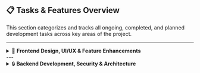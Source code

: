 ## 📋 Tasks & Features Overview

This section categorizes and tracks all ongoing, completed, and planned development tasks across key areas of the project.

---
<details>
  <summary>🎨 <strong>Frontend Design, UI/UX & Feature Enhancements</strong></summary>

  **Description:**  
    Tasks focused on designing and refining the application's visual elements, interactive features, and user interface components to enhance usability, accessibility, and overall user experience.
  <br/>

  <details>
    <summary>✅ <strong>Completed</strong></summary>
    
2. Implemented comprehensive styling for Login, Register, Dashboard, ApplicationStatus, Profile, LoanApplication, and DocumentUpload pages using modular CSS (module.css)
7. ~~Unified all module.css files to ensure consistent styling across pages~~ Deprecated vanilla module.css files
8. Enhanced application-wide styling by transitioning from a dark, inconsistent theme to a white-based, formal, corporate, sleek, and modern design system
12. Migrated from vanilla module.css to Tailwind CSS framework for improved maintainability and consistency
13. Integrated enhanced styling components and iconography from Tailwind CSS library
14. Refactored Login and Register page structures by converting div elements to semantic form tags
15. Implemented keyboard accessibility by enabling Enter key submission for Login and Register forms
18. Developed color-coded visual indicators to display fractional progress of document upload completion
19. Implemented conditional landing animations (Welcome/Congratulations/Error states) that dynamically respond to user actions and navigation context
20. Designed and implemented intuitive UI/UX flows for profile editing and deletion functionalities
25. Conducted comprehensive UI/UX audit and quality assurance review
36. Integrated loading spinners and skeleton screen components across all application pages to improve perceived performance
38. Implemented comprehensive success and error messaging system for all modals, forms, and submission workflows
45. Developed intelligent form behavior including auto-scroll, auto-close, and auto-highlight features for Personal Details form input fields to enhance error and success state visibility
49. Implemented skeleton loading components for Applicant Dashboard, Underwriter Dashboard, and RoleProtectedRoute component
50. Resolved UI obstruction issue affecting the bottom viewport area in Underwriter's LoanReviewModal
54. Fixed dimensional resize glitches occurring in individual document upload submission containers
55. Optimized document deletion functionality to prevent unnecessary full-page reloads on ApplicationStatus page
61. Standardized styling for delete confirmation modals across loan applications and documents, ensuring design consistency for dynamically created components
78. Enhanced "Save & Continue" button with custom cursor hover state for improved user feedback
79. Resolved persistent active state styling issue on "Previous" button that incorrectly carried over to subsequent pages after navigation
92. Implemented advanced search, sort, and filter capabilities for Underwriters to view specific loan applications with matching results display
93. Optimized Dashboard layout by expanding table width to eliminate unused whitespace and improve content density
94. Redesigned loan application display on ApplicationStatus page to match the styling pattern used for recent applications on Applicant Dashboard, subsequently removing redundant recent applications section from Dashboard
95. Adjusted Dashboard header alignment to accommodate wider tabular content layouts
96. Refined profile completion messaging to display "Personal details are required" only for newly created accounts, removing redundant completion messages for users with completed profiles
97. Replaced loading spinners with skeleton loaders on ApplicationStatus page for consistency with ApplicantDashboard implementation using SkeletonComponents
  </details>
  <br/>
  <details>
    <summary>⚡ <strong>Ongoing</strong></summary>

56. Refining "Begin Application Process" button styles to ensure consistency with application-wide design system
62. Enhancing styling and animation quality for individual field error displays on Personal Details page
81. Standardizing button styles and improving interactive feedback across all components, using "Save & Continue" button as design reference
  </details>
</details>
---

<details>
  <summary>🔒 <strong>Backend Development, Security & Architecture</strong></summary>

  **Description:**  
  Tasks encompassing backend development, architectural restructuring, security implementation, and system optimization to ensure robust, maintainable, and scalable application infrastructure aligned with industry best practices.

  <details>
    <summary>✅ <strong>Completed</strong></summary>

1. Initialized project repository and established version control with initial Git commits
3. Migrated database infrastructure from MongoDB Compass to MongoDB Atlas for enhanced scalability and cloud-based management
4. Refactored backend server architecture through modularization, implementing improved file structure and optimized directory organization
5. ~~Implemented User Password edit feature~~ Feature temporarily deprecated
6. ~~Implemented password verification requirement for profile editing~~ Removed password verification for profile edits as User profile and KYC have been consolidated into a unified Personal Details system, with KYC redefined from textual information to document-based verification
9. ~~Implemented KYC system with dedicated UserKYC collection, routing infrastructure, and KYC completion verification for feature access~~ Redefined KYC architecture to eliminate redundancy between personal details and KYC data; transitioned to purely document-based verification model
10. Implemented support for multiple concurrent loan applications per individual user
11. Developed loan application deletion functionality with appropriate safeguards
16. ~~Implemented user account deletion functionality~~ Temporarily removed pending improved PII-KYC logic separation
17. Resolved all TypeScript compilation errors to ensure type safety across the codebase
21. Implemented role-based access control system with new user roles, leveraging session authentication to enforce role-driven page navigation
22. Developed role-protected routing with dynamic redirection based on user credentials and permissions
23. Established and enforced consistent naming conventions across pages, features, and user roles
24. Developed specialized Underwriter Dashboard with role-specific functionalities and dedicated API endpoints for loan application and user data retrieval
26. Refactored routing architecture from parameter-driven to state-driven navigation, implemented in DocumentsUpload page
27. Developed reusable modal components with dynamic customization capabilities based on user roles
28. Migrated to centralized Axios configuration (api.ts) for consistent API communication
29. Implemented global token expiration handling with request interceptors for seamless authentication management
30. Established prerequisite conditions for Underwriter actions on loan applications based on document upload status validation
31. Implemented global 403 Access Denied page for unauthorized access attempts
32. Developed cross-tab authentication synchronization to handle logout events across multiple browser tabs
33. Refactored LoanReviewModal into modular components for improved maintainability
34. Restructured entire project directory architecture for enhanced organization and scalability
35. Implemented comprehensive review, download, and delete functionality for all uploaded documents
39. Removed account deletion feature from production environment
40. Refactored KYC component into modular, reusable architecture
41. Consolidated UserKYC and Personal User Details collections into unified data model with corresponding frontend integration
42. Refactored Dashboard page into role-agnostic modular components supporting Underwriter, Admin, and Applicant roles through dynamic state and parameter passing
43. Implemented comprehensive input validation for Aadhaar, PAN, and other sensitive fields, including SQL injection prevention and invalid data sanitization
44. Resolved fire-and-forget model issue in KYC/PII form "Continue" button to ensure proper request completion
46. Refactored LoanApplication page into modular component architecture
47. Migrated entire backend codebase from JavaScript to TypeScript for enhanced type safety and developer experience
48. Reimplemented Loan Application deletion with role-based access control restricting deletion to Applicants only, including automatic UI refresh post-deletion
51. Performed comprehensive cleanup of unused backend routes across loans.ts, profile.ts, documents.ts, and auth.ts
53. Implemented role-based access control for LoanReviewModal features, restricting document upload/delete interactions based on user permissions
58. Implemented authentication verification to ensure only the authorized user can access delete functionality for applications and documents, with Underwriter-specific restrictions preventing deletion capabilities
64. Implemented automated pincode-based address autofill functionality
65. Resolved navigation bug preventing users from completing profile when required fields existed on subsequent pages due to incomplete data validation blocking forward navigation
66. Enhanced field-specific error display in Personal Details forms to show validation errors for individual inputs without requiring form submission, resolving user confusion from disabled navigation buttons
67. Implemented rate-limiting mechanism for failed CAPTCHA attempts to prevent brute-force attacks
68. Resolved edge case where repeated verification attempts for incorrect CAPTCHA answers inappropriately incremented attempt counter before modal closure
69. Implemented CAPTCHA attempt counter reset upon successful login to prevent persistent attempt tracking
70. Implemented comprehensive audit logging system for all user details and KYC updates, recording timestamps in dedicated profile history collection
71. Eliminated redundant applicant name storage in loan application collection by implementing reference-based architecture pointing to user collection, ensuring data consistency across profile updates
73. Enhanced user experience in Personal Details form by adding input format specifications to labels/placeholders for Aadhaar, PAN, and DOB fields, and improving error visibility to clearly communicate validation requirements when navigation buttons are disabled
74. Deployed application infrastructure with Render for backend services and Vercel for frontend hosting
76. Resolved critical issue combining rate-limiting on profile completion/update with validation errors from unfilled future form steps by implementing step-specific partial data persistence through dedicated save route
84. Implemented automatic tab switching from Actions to Application Details upon loan approval/rejection to prevent error states from unauthorized Actions tab access post-decision
85. Resolved environment-specific API endpoint discrepancies for document view/download functionality between local and deployed environments
86. Migrated document storage from Render's ephemeral filesystem to persistent GridFS solution to ensure data durability across redeployments
87. Implemented automatic loan status transition from "pending" to "under_review" upon completion of required document uploads, eliminating manual "Submit for Review" step and reducing application complexity
88. Implemented frontend and backend safeguards preventing deletion of approved loan applications
98. Implemented frontend and backend safeguards preventing deletion of documents associated with approved loan applications

  </details>

  <details>
    <summary>⚡ <strong>Ongoing</strong></summary>

37. Designing comprehensive state machine logic for loan status transitions across pending ↔ under_review → approved/rejected/request_documents → pending states with bidirectional flow management
52. Integrating Auth0/OAuth authentication infrastructure for enhanced security and third-party authentication support
57. Evaluating and implementing user profile deletion functionality with appropriate data retention policies
59. Defining business logic for multiple concurrent loan applications, including eligibility criteria and user categorization
60. Auditing and optimizing interfaces and props across components to remove unused fields and improve type safety
63. Implementing Google Maps location pinpointing functionality, modernizing pincode loading animations, and evaluating component modularization opportunities for pincode fetching logic
72. Evaluating middleware restructuring including potential renaming of auth.ts to middleware.ts and refactoring of routes/auth.ts to address growing file complexity
75. Integrating XGBoost-based AI risk prediction and credit assessment model from standalone Streamlit application into MERN stack architecture
77. Auditing rate-limiting implementation to ensure IP-based restrictions don't inadvertently affect legitimate users, and validating appropriateness of configured rate limits
80. Reimplementing account deletion with soft-delete architecture, maintaining database records while preventing login access, with optional 30-day grace period for account recovery
82. Developing Underwriter feature to fetch and display individual applicant profile details on-demand, including comprehensive profile update history
83. Finalizing decision framework for user profile deletion permissions and implementation approach
89. Implementing comprehensive audit trail system ensuring all deletion operations are logged rather than permanently removed from database
90. Resolving "Updated by: Unknown" display issue occurring when loan applications receive approval status
91. Implementing conflict resolution mechanism for concurrent document deletion by Applicant during Underwriter approval process
99. Designing and implementing redundant data archival strategy for deleted documents, loan applications, and user profiles
100. Evaluating security requirements for personal data storage, including potential implementation of salting and hashing mechanisms similar to password storage practices
101. Optimizing Underwriter dashboard performance by implementing on-demand data fetching with search/filter/sort parameters rather than client-side filtering of bulk data
102. Implementing automatic session timeout and logout functionality after defined period of user inactivity

  </details>

</details>